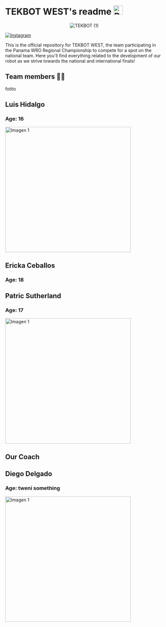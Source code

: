 # TEKBOT WEST's readme <img src="https://upload.wikimedia.org/wikipedia/commons/a/ab/Flag_of_Panama.svg" alt="Bandera de Panamá" width="30"/>

<p align="center">
  <img src="https://github.com/user-attachments/assets/be75ac88-018e-48ce-b09f-6da08b648245" alt="TEKBOT (1)">
</p>

[![Instagram](https://img.shields.io/badge/Instagram-%23E9805F.svg?style=for-the-badge&logo=Instagram&logoColor=white)](https://www.instagram.com/tekbot_lab?utm_source=ig_web_button_share_sheet&igsh=ZDNlZDc0MzIxNw==)

This is the official repository for TEKBOT WEST, the team participating in the Panama WRO Regional Championship to compete for a spot on the national team. Here you'll find everything related to the development of our robot as we strive towards the national and international finals!


## Team members 👨‍💻
fotito
## Luis Hidalgo
### Age: 16
<img src="https://github.com/user-attachments/assets/c2d76d96-894a-4840-8a7d-57509f288950" alt="Imagen 1" width="400">

## Ericka Ceballos
### Age: 18


## Patric Sutherland
### Age: 17
<img src="https://github.com/user-attachments/assets/825efd1b-db29-480d-b972-22ae3139cd18" alt="Imagen 1" width="400">


## Our Coach
## Diego Delgado
### Age: tweni something
<img src="https://github.com/user-attachments/assets/6424b26b-7c32-4192-8623-f851a1f43a6e8" alt="Imagen 1" width="400">



